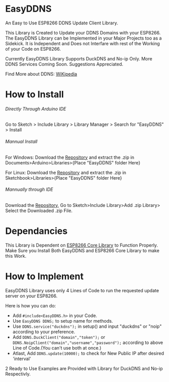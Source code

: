 # EasyDDNS
An Easy to Use ESP8266 DDNS Update Client Library.

This Library is Created to Update your DDNS Domains with your ESP8266. The EasyDDNS Library can be Implemented in your Major Projects too as a Sidekick. It is Independent and Does not Interfare with rest of the Working of your Code on ESP8266.

Currently EasyDDNS Library Supports DuckDNS and No-ip Only. More DDNS Services Coming Soon. Suggestions Appreciated.


Find More about DDNS: [WiKipedia](https://en.wikipedia.org/wiki/Dynamic_DNS)

# How to Install
###### Directly Through Arduino IDE
Go to Sketch > Include Library > Library Manager > Search for "EasyDDNS" > Install

###### Mannual Install

For Windows: Download the [Repository](https://github.com/ayushsharma82/EasyDDNS/archive/master.zip) and extract the .zip in Documents>Arduino>Libraries>{Place "EasyDDNS" folder Here}

For Linux: Download the [Repository](https://github.com/ayushsharma82/EasyDDNS/archive/master.zip) and extract the .zip in Sketchbook>Libraries>{Place "EasyDDNS" folder Here}

###### Mannually through IDE

Download the [Repository](https://github.com/ayushsharma82/EasyDDNS/archive/master.zip), Go to Sketch>Include Library>Add .zip Library> Select the Downloaded .zip File.

# Dependancies
This Library is Dependent on [ESP8266 Core Library](https://github.com/esp8266/Arduino) to Function Properly.
Make Sure you Install Both EasyDDNS and ESP8266 Core Library to make this Work.

# How to Implement
EasyDDNS Library uses only 4 Lines of Code to run the requested update server on your ESP8266.

Here is how you can do:

- Add `#include<EasyDDNS.h>` in your Code.
- Use `EasyDDNS DDNS;` to setup name for methods.
- Use `DDNS.service("duckdns");` in setup() and input "duckdns" or "noip" according to your preference.
- Add `DDNS.DuckClient("domain","token");` or `DDNS.NoipClient("domain","username","password");` according to above Line of Code.(You can't use both at once.)
- Atlast, Add `DDNS.update(10000);` to check for New Public IP after desired 'interval'

2 Ready to Use Examples are Provided with Library for DuckDNS and No-ip Respectivly.
